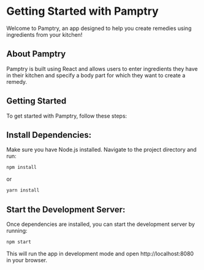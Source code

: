 # Getting Started with Pamptry
Welcome to Pamptry, an app designed to help you create remedies using ingredients from your kitchen!

## About Pamptry
Pamptry is built using React and allows users to enter ingredients they have in their kitchen and specify a body part for which they want to create a remedy.

## Getting Started
To get started with Pamptry, follow these steps:

## Install Dependencies:
Make sure you have Node.js installed. Navigate to the project directory and run:

```sh
npm install

```
or
```sh
yarn install
```

## Start the Development Server:
Once dependencies are installed, you can start the development server by running:

```sh 
npm start
```

This will run the app in development mode and open http://localhost:8080 in your browser.

